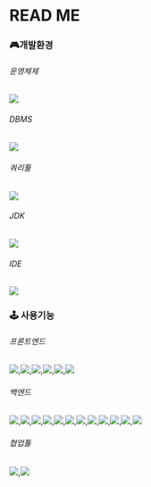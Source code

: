 # READ ME

### 🎮개발환경
###### 운영체제
<img src="https://img.shields.io/badge/Windows-0078D6?style=flat-square&logo=Windows&logoColor=white"/>

###### DBMS
<img src="https://img.shields.io/badge/MySQL 8.0.29-4479A1?style=flat-square&logo=MySQL&logoColor=white"/>

###### 쿼리툴
<img src="https://img.shields.io/badge/DBeaver 22.1.2-000000?style=flat-square&logo=Color="/>


###### JDK

<img src="https://img.shields.io/badge/JDK 11.0.15-007396?style=flat-square&logo=java&logoColor=white">

###### IDE

<img src="https://img.shields.io/badge/sts4 _4.15.3-83B81A?style=flat-square&logo=Color="/>

### 🕹 사용기능


###### 프론트엔드

<img src="https://img.shields.io/badge/jQuery 3.6.0-0769AD?style=flat-square&logo=jQuery&logoColor=white">,<img src="https://img.shields.io/badge/Thymeleaf 3.0.15-005F0F?style=flat-square&logo=Thymeleaf&logoColor=white">,<img src="https://img.shields.io/badge/Bootstrap  5.1.3-7952B3?style=flat-square&logo=Bootstrap&logoColor=white">,<img src="https://img.shields.io/badge/MediaQuery-F7901E?style=flat-square&logo=Color="/>,<img src="https://img.shields.io/badge/Ajax-40AEF0?style=flat-square&logo=Color="/>,<img src="https://img.shields.io/badge/flexbox-02458D?style=flat-square&logo=Color="/>

###### 백엔드

<img src="https://img.shields.io/badge/Spring boot 2.7.2-6DB33F?style=flat-square&logo=Spring Boot&logoColor=white"/>,<img src="https://img.shields.io/badge/Spring Security 5.7.2-6DB33F?style=flat-square&logo=Spring Security&logoColor=white"/>,<img src="https://img.shields.io/badge/Junit 5.8.2-25A162?style=flat-square&logo=JUnit5&logoColor=white"/>,<img src="https://img.shields.io/badge/ Mybatis 3.5.9-FF0000?style=flat-square&logo=Color="/>,<img src="https://img.shields.io/badge/sts4 _4.15.3-83B81A?style=flat-square&logo=Color="/>,<img src="https://img.shields.io/badge/Lombok 1.18.24-0085CA?style=flat-square&logo=Color="/>,<img src="https://img.shields.io/badge/log4j 2.17.2-5A45FF?style=flat-square&logo=Color="/>,<img src="https://img.shields.io/badge/logback 1.2.11-FFB71B?style=flat-square&logo=Color="/>,<img src="https://img.shields.io/badge/HikariCP 4.0.3-DDE072?style=flat-square&logo=Color="/>,<img src="https://img.shields.io/badge/RestAPI-0000CC?style=flat-square&logo=Color="/>,<img src="https://img.shields.io/badge/Jython 2.7.2-01FF95?style=flat-square&logo=Color="/>,<img src="https://img.shields.io/badge/Gson 2.8.5-000000?style=flat-square&logo=Color="/>

###### 협업툴

<img src="https://img.shields.io/badge/Sourcetree-0052CC?style=flat-square&logo=Sourcetree&logoColor=white"/>,<img src="https://img.shields.io/badge/GitHub-181717?style=flat-square&logo=GitHub&logoColor=white"/>

